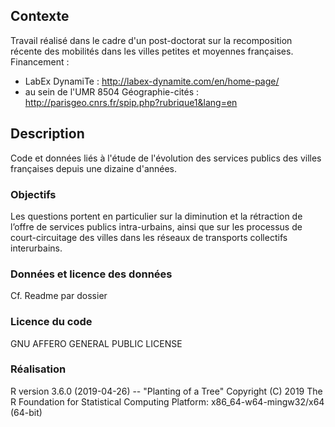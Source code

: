 ## Contexte
Travail réalisé dans le cadre d'un post-doctorat sur la recomposition récente des mobilités dans les villes petites et moyennes françaises.
Financement : 
- LabEx DynamiTe : http://labex-dynamite.com/en/home-page/
- au sein de l'UMR 8504 Géographie-cités : http://parisgeo.cnrs.fr/spip.php?rubrique1&lang=en

## Description
Code et données liés à l'étude de l'évolution des services publics des villes françaises depuis une dizaine d'années. 

### Objectifs  
Les questions portent en particulier sur la diminution et la rétraction de l’offre de services publics intra-urbains, ainsi que sur les processus de court-circuitage des villes dans les réseaux de transports collectifs interurbains.

### Données et licence des données
Cf. Readme par dossier

### Licence du code
GNU AFFERO GENERAL PUBLIC LICENSE

### Réalisation
R version 3.6.0 (2019-04-26) -- "Planting of a Tree"
Copyright (C) 2019 The R Foundation for Statistical Computing
Platform: x86_64-w64-mingw32/x64 (64-bit)
